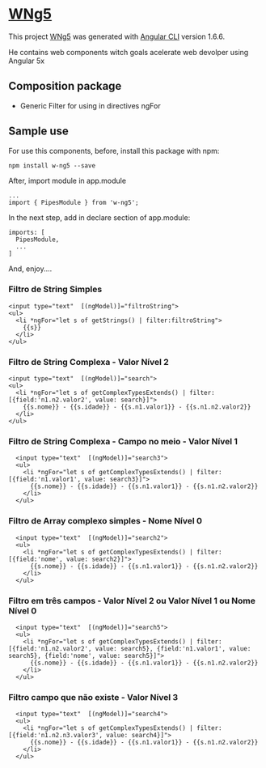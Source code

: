 # [WNg5](https://github.com/wquintanilhadasilva/w-ng5)

This project [WNg5](https://github.com/wquintanilhadasilva/w-ng5) was generated with [Angular CLI](https://github.com/angular/angular-cli) version 1.6.6.

He contains web components witch goals acelerate web devolper using Angular 5x

## Composition package

* Generic Filter for using in directives ngFor

## Sample use

For use this components, before, install this package with npm:

    npm install w-ng5 --save

After, import module in app.module
    
    ...
    import { PipesModule } from 'w-ng5';

In the next step, add in declare section of app.module:

    imports: [
      PipesModule,
      ...
    ]

And, enjoy....

### Filtro de String Simples

    <input type="text"  [(ngModel)]="filtroString">
    <ul>
      <li *ngFor="let s of getStrings() | filter:filtroString">
        {{s}}
      </li>
    </ul>

### Filtro de String Complexa - Valor Nível 2

    <input type="text"  [(ngModel)]="search">
    <ul>
      <li *ngFor="let s of getComplexTypesExtends() | filter:[{field:'n1.n2.valor2', value: search}]">
        {{s.nome}} - {{s.idade}} - {{s.n1.valor1}} - {{s.n1.n2.valor2}}
      </li>
    </ul>

### Filtro de String Complexa - Campo no meio - Valor Nível 1

      <input type="text"  [(ngModel)]="search3">
      <ul>
        <li *ngFor="let s of getComplexTypesExtends() | filter:[{field:'n1.valor1', value: search3}]">
          {{s.nome}} - {{s.idade}} - {{s.n1.valor1}} - {{s.n1.n2.valor2}}
        </li>
      </ul>

### Filtro de Array complexo simples - Nome Nível 0

      <input type="text"  [(ngModel)]="search2">
      <ul>
        <li *ngFor="let s of getComplexTypesExtends() | filter:[{field:'nome', value: search2}]">
          {{s.nome}} - {{s.idade}} - {{s.n1.valor1}} - {{s.n1.n2.valor2}}
        </li>
      </ul>

### Filtro em três campos - Valor Nível 2 ou Valor Nível 1 ou Nome Nível 0
      <input type="text"  [(ngModel)]="search5">
      <ul>
        <li *ngFor="let s of getComplexTypesExtends() | filter:[{field:'n1.n2.valor2', value: search5}, {field:'n1.valor1', value: search5}, {field:'nome', value: search5}]">
          {{s.nome}} - {{s.idade}} - {{s.n1.valor1}} - {{s.n1.n2.valor2}}
        </li>
      </ul>

### Filtro campo que não existe - Valor Nível 3

      <input type="text"  [(ngModel)]="search4">
      <ul>
        <li *ngFor="let s of getComplexTypesExtends() | filter:[{field:'n1.n2.n3.valor3', value: search4}]">
          {{s.nome}} - {{s.idade}} - {{s.n1.valor1}} - {{s.n1.n2.valor2}}
        </li>
      </ul>
